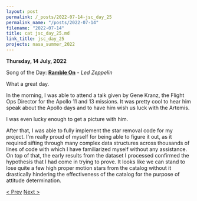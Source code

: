```yaml
---
layout: post
permalink: /_posts/2022-07-14-jsc_day_25
permalink_name: "/posts/2022-07-14"
filename: "2022-07-14"
title: cat jsc_day_25.md
link_title: jsc_day_25
projects: nasa_summer_2022
---
```

**Thursday, 14 July, 2022**

Song of the Day: [**Ramble On**](https://youtu.be/LzGBQerkvWs) - *Led Zeppelin*

What a great day.

In the morning, I was able to attend a talk given by Gene Kranz, the Flight Ops Director for the Apollo 11 and 13 missions. It was pretty cool to hear him speak about the Apollo days and to have him wish us luck with the Artemis.

I was even lucky enough to get a picture with him.

[]()

After that, I was able to fully implement the star removal code for my project. I'm really proud of myself for being able to figure it out, as it required sifting through many complex data structures across thousands of lines of code with which I have familiarized myself without any assistance. On top of that, the early results from the dataset I processed confirmed the hypothesis that I had come in trying to prove. It looks like we can stand to lose quite a few high proper motion stars from the catalog without it drastically hindering the effectiveness of the catalog for the purpose of attitude determination.

[< Prev](/_posts/2022-07-13-jsc_day_24)    [Next >](/_posts/2022-07-18-jsc_day_26)
